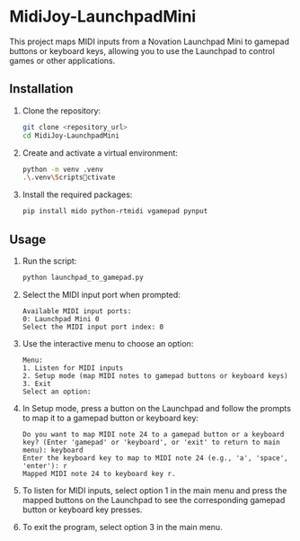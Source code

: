 
# MidiJoy-LaunchpadMini

This project maps MIDI inputs from a Novation Launchpad Mini to gamepad buttons or keyboard keys, allowing you to use the Launchpad to control games or other applications.

## Installation

1. Clone the repository:
   ```bash
   git clone <repository_url>
   cd MidiJoy-LaunchpadMini
   ```

2. Create and activate a virtual environment:
   ```bash
   python -m venv .venv
   .\.venv\Scriptsctivate
   ```

3. Install the required packages:
   ```bash
   pip install mido python-rtmidi vgamepad pynput
   ```

## Usage

1. Run the script:
   ```bash
   python launchpad_to_gamepad.py
   ```

2. Select the MIDI input port when prompted:
   ```
   Available MIDI input ports:
   0: Launchpad Mini 0
   Select the MIDI input port index: 0
   ```

3. Use the interactive menu to choose an option:
   ```
   Menu:
   1. Listen for MIDI inputs
   2. Setup mode (map MIDI notes to gamepad buttons or keyboard keys)
   3. Exit
   Select an option: 
   ```

4. In Setup mode, press a button on the Launchpad and follow the prompts to map it to a gamepad button or keyboard key:
   ```
   Do you want to map MIDI note 24 to a gamepad button or a keyboard key? (Enter 'gamepad' or 'keyboard', or 'exit' to return to main menu): keyboard
   Enter the keyboard key to map to MIDI note 24 (e.g., 'a', 'space', 'enter'): r
   Mapped MIDI note 24 to keyboard key r.
   ```

5. To listen for MIDI inputs, select option 1 in the main menu and press the mapped buttons on the Launchpad to see the corresponding gamepad button or keyboard key presses.

6. To exit the program, select option 3 in the main menu.
